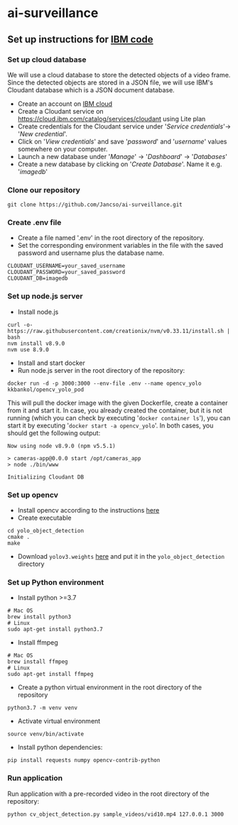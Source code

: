 # ai-surveillance

## Set up instructions for [IBM code](https://github.com/IBM/dnn-object-detection)

### Set up cloud database
We will use a cloud database to store the detected objects of a video frame. 
Since the detected objects are stored in a JSON file, 
we will use IBM's Cloudant database which is a JSON document database.
* Create an account on [IBM cloud](https://cloud.ibm.com)
* Create a Cloudant service on https://cloud.ibm.com/catalog/services/cloudant
using Lite plan
* Create credentials for the Cloudant service under 
'_Service credentials_'-> '_New credential_'.
* Click on '_View credentials_' and save '_password_' and '_username_' values 
somewhere on your computer.
* Launch a new database under '_Manage_' -> '_Dashboard_' -> '_Databases_'
* Create a new database by clicking on '_Create Database_'. Name it e.g.
'_imagedb_'

### Clone our repository
```shell script
git clone https://github.com/Jancso/ai-surveillance.git
```

### Create .env file
* Create a file named '.env' in the root directory of the repository.
* Set the corresponding environment variables in the file with the 
saved password and username plus the database name.
```.env
CLOUDANT_USERNAME=your_saved_username
CLOUDANT_PASSWORD=your_saved_password
CLOUDANT_DB=imagedb
```

### Set up node.js server
* Install node.js
```shell script
curl -o- https://raw.githubusercontent.com/creationix/nvm/v0.33.11/install.sh | bash
nvm install v8.9.0
nvm use 8.9.0
```
* Install and start docker
* Run node.js server in the root directory of the repository:
```shell script
docker run -d -p 3000:3000 --env-file .env --name opencv_yolo kkbankol/opencv_yolo_pod
```
This will pull the docker image with the given Dockerfile, 
create a container from it and start it. In
case, you already created the container, but it is not running (which you
can check by executing '`docker container ls`'), you can start it by executing
'`docker start -a opencv_yolo`'. In both cases, you should get the following
output:
```
Now using node v8.9.0 (npm v5.5.1)

> cameras-app@0.0.0 start /opt/cameras_app
> node ./bin/www

Initializing Cloudant DB
```

### Set up opencv
* Install opencv according to the instructions [here](https://docs.opencv.org/master/df/d65/tutorial_table_of_content_introduction.html)
* Create executable
```shell script
cd yolo_object_detection
cmake .
make
```
* Download `yolov3.weights` [here](https://pjreddie.com/media/files/yolov3.weights)
and put it in the `yolo_object_detection` directory

### Set up Python environment
* Install python >=3.7
```shell script
# Mac OS
brew install python3
# Linux
sudo apt-get install python3.7
```
* Install ffmpeg
```shell script
# Mac OS
brew install ffmpeg
# Linux
sudo apt-get install ffmpeg
```
* Create a python virtual environment in the root directory of the repository
```shell script
python3.7 -m venv venv
```
* Activate virtual environment
```shell script
source venv/bin/activate
```
* Install python dependencies:
```shell script
pip install requests numpy opencv-contrib-python
```

### Run application
Run application with a pre-recorded video
 in the root directory of the repository:
```shell script
python cv_object_detection.py sample_videos/vid10.mp4 127.0.0.1 3000
```
